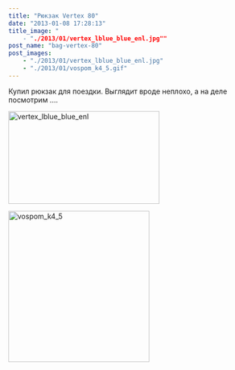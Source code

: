 ```yaml
---
title: "Рюкзак Vertex 80"
date: "2013-01-08 17:28:13"
title_image: "
	- "./2013/01/vertex_lblue_blue_enl.jpg""
post_name: "bag-vertex-80"
post_images: 
	- "./2013/01/vertex_lblue_blue_enl.jpg"
	- "./2013/01/vospom_k4_5.gif"
---
```


Купил рюкзак для поездки. Выглядит вроде неплохо, а на деле посмотрим ....

<a href="http://terraincognita.ua/catalog/rucksacks/vertex.html" rel="attachment wp-att-77"><img class="size-medium wp-image-77 alignleft" alt="vertex_lblue_blue_enl" src="http://thaitrip.od.ua/wp-content/uploads/2013/01/vertex_lblue_blue_enl-300x184.jpg" width="300" height="184" /></a>

<a href="http://thaitrip.od.ua/bag-vertex-80/vospom_k4_5/" rel="attachment wp-att-108"><img class="alignnone size-medium wp-image-108" alt="vospom_k4_5" src="http://thaitrip.od.ua/wp-content/uploads/2013/01/vospom_k4_5-280x300.gif" width="280" height="300" /></a>

